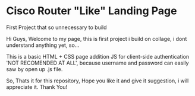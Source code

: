 # Cisco Router "Like" Landing Page
First Project that so unnecessary to build

Hi Guys, Welcome to my page, this is first project i build on collage, i dont understand anything yet, so...

This is a basic HTML + CSS page addition JS for client-side authentication 'NOT RECOMENDED AT ALL', because username and password can easily saw by open up .js file.

So, Thats it for this repository, Hope you like it and give it suggestion, i will appreciate it. Thank You!
